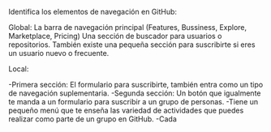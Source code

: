 Identifica los elementos de navegación en GitHub:

Global: La barra de navegación principal (Features, Bussiness, Explore, Marketplace, Pricing) Una sección de buscador para usuarios o repositorios. También existe una pequeña sección para suscribirte si eres un usuario nuevo o frecuente.

Local:

   -Primera sección: El formulario para suscribirte, también entra como un tipo de navegación suplementaria.
   -Segunda sección: Un botón que igualmente te manda a un formulario para suscribir a un grupo de personas.
   -Tiene un pequeño menú que te enseña las variedad de actividades que puedes realizar como parte de un grupo en GitHub.
   -Cada 
